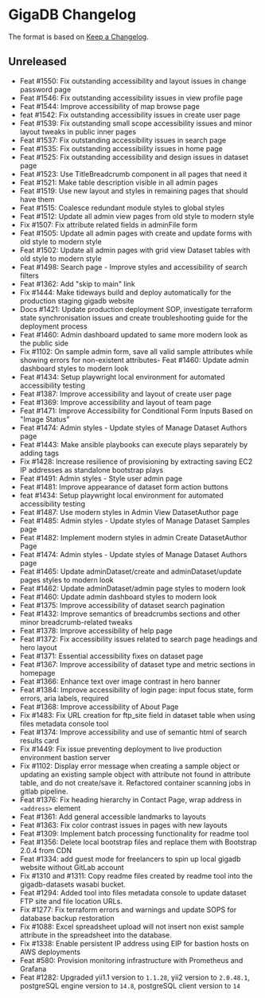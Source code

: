 # GigaDB Changelog

The format is based on [Keep a Changelog](https://keepachangelog.com/en/1.0.0/).

## Unreleased

- Feat #1550: Fix outstanding accessibility and layout issues in change password page
- Feat #1546: Fix outstanding accessibility issues in view profile page
- Feat #1544: Improve accessibility of map browse page
- feat #1542: Fix outstanding accessibility issues in create user page
- Feat #1539: Fix outstanding small scope accessibility issues and minor layout tweaks in public inner pages
- Feat #1537: Fix outstanding accessibility issues in search page
- Feat #1535: Fix outstanding accessibility issues in home page
- Feat #1525: Fix outstanding accessibility and design issues in dataset page
- Feat #1523: Use TitleBreadcrumb component in all pages that need it
- Feat #1521: Make table description visible in all admin pages
- Feat #1519: Use new layout and styles in remaining pages that should have them
- Feat #1515: Coalesce redundant module styles to global styles
- Feat #1512: Update all admin view pages from old style to modern style
- Fix #1507: Fix attribute related fields in adminFile form
- Feat #1505: Update all admin pages with create and update forms with old style to modern style
- Feat #1502: Update all admin pages with grid view Dataset tables with old style to modern style
- Feat #1498: Search page - Improve styles and accessibility of search filters
- Feat #1362: Add "skip to main" link
- Fix #1444: Make tideways build and deploy automatically for the production staging gigadb website
- Docs #1421: Update production deployment SOP, investigate terraform state synchronisation issues and create troubleshooting guide for the deployment process
- Feat #1460: Admin dashboard updated to same more modern look as the public side
- Fix #1102: On sample admin form, save all valid sample attributes while showing errors for non-existent attributes- Feat #1460: Update admin dashboard styles to modern look
- Feat #1434: Setup playwright local environment for automated accessibility testing
- Feat #1387: Improve accessibility and layout of create user page
- Feat #1369: Improve accessibility and layout of team page
- Feat #1471: Improve Accessibility for Conditional Form Inputs Based on "Image Status"
- Feat #1474: Admin styles - Update styles of Manage Dataset Authors page
- Feat #1443: Make ansible playbooks can execute plays separately by adding tags
- Fix #1428: Increase resilience of provisioning by extracting saving EC2 IP addresses as standalone bootstrap plays
- Feat #1491: Admin styles - Style user admin page
- Feat #1481: Improve appearance of dataset form action buttons
- feat #1434: Setup playwright local environment for automated accessibility testing
- Feat #1487: Use modern styles in Admin View DatasetAuthor page
- Feat #1485: Admin styles - Update styles of Manage Dataset Samples page
- Feat #1482: Implement modern styles in admin Create DatasetAuthor Page
- Feat #1474: Admin styles - Update styles of Manage Dataset Authors page
- Feat #1465: Update adminDataset/create and adminDataset/update pages styles to modern look
- Feat #1462: Update adminDataset/admin page styles to modern look
- Feat #1460: Update admin dashboard styles to modern look
- Feat #1375: Improve accessibility of dataset search pagination
- Feat #1432: Improve semantics of breadcrumbs sections and other minor breadcrumb-related tweaks
- Feat #1378: Improve accessibility of help page
- Feat #1372: Fix accessibility issues related to search page headings and hero layout
- Feat #1371: Essential accessibility fixes on dataset page
- Feat #1367: Improve accessibility of dataset type and metric sections in homepage
- Feat #1366: Enhance text over image contrast in hero banner
- Feat #1384: Improve accessibility of login page: input focus state, form errors, aria labels, required
- Feat #1368: Improve accessibility of About Page
- Fix #1483: Fix URL creation for ftp_site field in dataset table when using files metadata console tool
- Feat #1374: Improve accessibility and use of semantic html of search results card
- Fix #1449: Fix issue preventing deployment to live production environment bastion server
- Fix #1102: Display error message when creating a sample object or updating an existing sample object with attribute not found in attribute table, and do not create/save it. Refactored container scanning jobs in gitlab pipeline.
- Feat #1376: Fix heading hierarchy in Contact Page, wrap address in `<address>` element
- Feat #1361: Add general accessible landmarks to layouts
- Feat #1363: Fix color contrast issues in pages with new layouts
- Feat #1309: Implement batch processing functionality for readme tool
- Feat #1356: Delete local bootstrap files and replace them with Bootstrap 2.0.4 from CDN
- Feat #1334: add guest mode for freelancers to spin up local gigadb website without GitLab account
- Fix #1310 and #1311: Copy readme files created by readme tool into the
  gigadb-datasets wasabi bucket.
- Feat #1294: Added tool into files metadata console to update dataset FTP site
  and file location URLs.
- Fix #1277: Fix terraform errors and warnings and update SOPS for database backup restoration
- Fix #1088: Excel spreadsheet upload will not insert non exist sample attribute in the spreadsheet into the database.
- Fix #1338: Enable persistent IP address using EIP for bastion hosts on AWS deployments
- Feat #580: Provision monitoring infrastructure with Prometheus and Grafana
- Feat #1282: Upgraded yii1.1 version to `1.1.28`, yii2 version to `2.0.48.1`, postgreSQL engine version to `14.8`, postgreSQL client version to `14`